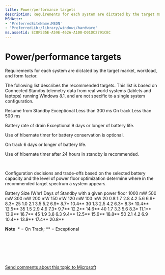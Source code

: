 ```yaml
---
title: Power/performance targets
description: Requirements for each system are dictated by the target market, workload, and form factor. Recommended targets for power/performance based on real-world systems are summarized in this topic.
MSHAttr:
- 'PreferredSiteName:MSDN'
- 'PreferredLib:/library/windows/hardware'
ms.assetid: EC8F535E-A59E-462A-A100-D01DC2791CBC
---
```


# Power/performance targets


Requirements for each system are dictated by the target market, workload, and form factor.

The following list describes the recommended targets. This list is based on Connected Standby telemetry data from real world systems (tablets and laptops) running Windows 8.1, and are not specific to a single system configuration.

Resume from Standby
Exceptional
Less than 300 ms
On track
Less than 500 ms
 

Battery rate of drain
Exceptional
9 days or longer of battery life.

Use of hibernate timer for battery conservation is optional.

On track
6 days or longer of battery life.

Use of hibernate timer after 24 hours in standby is recommended.

 

Configuration decisions and trade-offs based on the selected battery capacity and the level of power floor optimization determine where in the recommended target spectrum a system appears.

Battery Size (Whr)
Days of Standby with a given power floor
1000 mW
500 mW
300 mW
200 mW
150 mW
120 mW
100 mW
20
0.8
1.7
2.8
4.2
5.6
6.9\*
8.3\*
25
1.0
2.1
3.5
5.2
6.9\*
8.7\*
10.4\*\*
30
1.3
2.5
4.2
6.3\*
8.3\*
10.4\*\*
12.5\*\*
35
1.5
2.9
4.9
7.3\*
9.7\*\*
12.2\*\*
14.6\*\*
40
1.7
3.3
5.6
8.3\*
11.1\*\*
13.9\*\*
16.7\*\*
45
1.9
3.8
6.3
9.4\*\*
12.5\*\*
15.6\*\*
18.8\*\*
50
2.1
4.2
6.9
10.4\*\*
13.9\*\*
17.4\*\*
20.8\*\*
 

**Note**  \* = On Track; \*\* = Exceptional

 

 

 

[Send comments about this topic to Microsoft](mailto:wsddocfb@microsoft.com?subject=Documentation%20feedback%20%5Bp_WEG_Hardware\p_weg_hardware%5D:%20Power/performance%20targets%20%20RELEASE:%20%285/9/2016%29&body=%0A%0APRIVACY%20STATEMENT%0A%0AWe%20use%20your%20feedback%20to%20improve%20the%20documentation.%20We%20don't%20use%20your%20email%20address%20for%20any%20other%20purpose,%20and%20we'll%20remove%20your%20email%20address%20from%20our%20system%20after%20the%20issue%20that%20you're%20reporting%20is%20fixed.%20While%20we're%20working%20to%20fix%20this%20issue,%20we%20might%20send%20you%20an%20email%20message%20to%20ask%20for%20more%20info.%20Later,%20we%20might%20also%20send%20you%20an%20email%20message%20to%20let%20you%20know%20that%20we've%20addressed%20your%20feedback.%0A%0AFor%20more%20info%20about%20Microsoft's%20privacy%20policy,%20see%20http://privacy.microsoft.com/default.aspx. "Send comments about this topic to Microsoft")





